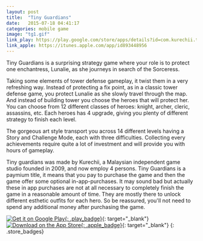 ```yaml
---
layout: post
title:  "Tiny Guardians"
date:   2015-07-18 04:41:17
categories: mobile game
image: "tg1.gif"
link_play: https://play.google.com/store/apps/details?id=com.kurechii.tinyguardians
link_apple: https://itunes.apple.com/app/id893448956
---
```

Tiny Guardians is a surprising strategy game where your role is to protect one enchantress, Lunalie, as she journeys in search of the Sorceress.<!--more-->

Taking some elements of tower defense gameplay, it twist them in a very refreshing way. Instead of protecting a fix point, as in a classic tower defense game, you protect Lunalie as she slowly travel through the map. And instead of building tower you choose the heroes that will protect her. You can choose from 12 different classes of heroes: knight, archer, cleric, assassins, etc. Each heroes has 4 upgrade, giving you plenty of different strategy to finish each level.

The gorgeous art style transport you across 14 different levels having a Story and Challenge Mode, each with three difficulties. Collecting every achievements require quite a lot of investment and will provide you with hours of gameplay.

Tiny guardians was made by Kurechii, a Malaysian independent game studio founded in 2009, and now employ 4 persons. Tiny Guardians is a paymium title, it means that you pay to purchase the game and then the game offer some optional in-app-purchases. It may sound bad but actually these in app purchases are not at all necessary to completely finish the game in a reasonable amount of time. They are mostly there to unlock different esthetic outfits for each hero. So be reassured, you'll not need to spend any additional money after purchasing the game.

[![](https://play.google.com/intl/en_us/badges/images/generic/en-play-badge.png "Get it on Google Play"){: .play_badge}]({{page.link_play}}){: target="_blank"}
[![]({{site.baseurl}}/assets/images/apple_badge.svg "Download on the App Store"){: .apple_badge}]({{page.link_apple}}){: target="_blank"}
{: .store_badges}